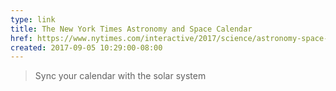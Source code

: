 ```yaml
---
type: link
title: The New York Times Astronomy and Space Calendar
href: https://www.nytimes.com/interactive/2017/science/astronomy-space-calendar.html
created: 2017-09-05 10:29:00-08:00
---
```

> Sync your calendar with the solar system
